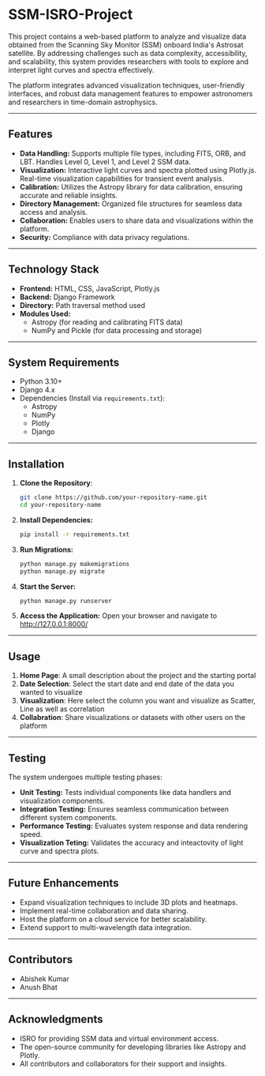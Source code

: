 # SSM-ISRO-Project

This project contains a web-based platform to analyze and visualize data obtained from the Scanning Sky Monitor (SSM) onboard India's Astrosat satellite. By addressing challenges such as data complexity, accessibility, and scalability, this system provides researchers with tools to explore and interpret light curves and spectra effectively.

The platform integrates advanced visualization techniques, user-friendly interfaces, and robust data management features to empower astronomers and researchers in time-domain astrophysics.

---

## Features
- **Data Handling:** Supports multiple file types, including FITS, ORB, and LBT. Handles Level 0, Level 1, and Level 2 SSM data.
- **Visualization:** Interactive light curves and spectra plotted using Plotly.js. Real-time visualization capabilities for transient event analysis.
- **Calibration:** Utilizes the Astropy library for data calibration, ensuring accurate and reliable insights.
- **Directory Management:** Organized file structures for seamless data access and analysis.
- **Collaboration:** Enables users to share data and visualizations within the platform.
- **Security:** Compliance with data privacy regulations.

---

## Technology Stack
- **Frontend:** HTML, CSS, JavaScript, Plotly.js
- **Backend:** Django Framework
- **Directory:** Path traversal method used
- **Modules Used:**
  - Astropy (for reading and calibrating FITS data)
  - NumPy and Pickle (for data processing and storage)

---

## System Requirements
- Python 3.10+
- Django 4.x
- Dependencies (Install via `requirements.txt`):
  - Astropy
  - NumPy
  - Plotly
  - Django
 
---

## Installation

1. **Clone the Repository**:
   ```bash
   git clone https://github.com/your-repository-name.git
   cd your-repository-name
   ```
2. **Install Dependencies:**
   ```bash
   pip install -r requirements.txt
   ```
3. **Run Migrations:**
   ```bash
   python manage.py makemigrations
   python manage.py migrate
   ```
4. **Start the Server:**
   ```bash
   python manage.py runserver
   ```
5. **Access the Application:**
   Open your browser and navigate to http://127.0.0.1:8000/

---

## Usage

1. **Home Page**: A small description about the project and the starting portal
2. **Date Selection**: Select the start date and end date of the data you wanted to visualize
3. **Visualization**: Here select the column you want and visualize as Scatter, Line as well as correlation
4. **Collabration**: Share visualizations or datasets with other users on the platform

---

## Testing
The system undergoes multiple testing phases:
- **Unit Testing:** Tests individual components like data handlers and visualization components.
- **Integration Testing:** Ensures seamless communication between different system components.
- **Performance Testing:** Evaluates system response and data rendering speed.
- **Visualization Teting:** Validates the accuracy and inteactovity of light curve and spectra plots.

- ---

## Future Enhancements
- Expand visualization techniques to include 3D plots and heatmaps.
- Implement real-time collaboration and data sharing.
- Host the platform on a cloud service for better scalability.
- Extend support to multi-wavelength data integration.

---

## Contributors
- Abishek Kumar
- Anush Bhat

---

## Acknowledgments
- ISRO for providing SSM data and virtual environment access.
- The open-source community for developing libraries like Astropy and Plotly.
- All contributors and collaborators for their support and insights.

